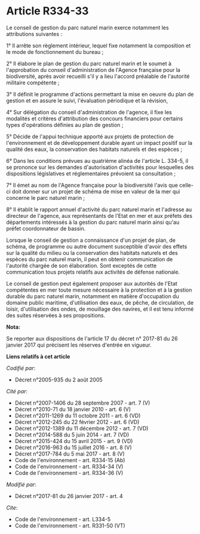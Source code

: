 # Article R334-33

Le conseil de gestion du parc naturel marin exerce notamment les attributions suivantes : 

1° Il arrête son règlement intérieur, lequel fixe notamment la composition et le mode de fonctionnement du bureau ; 

2° Il élabore le plan de gestion du parc naturel marin et le soumet à l'approbation du conseil d'administration de l'Agence
française pour la biodiversité, après avoir recueilli s'il y a lieu l'accord préalable de l'autorité militaire compétente ; 

3° Il définit le programme d'actions permettant la mise en oeuvre du plan de gestion et en assure le suivi, l'évaluation
périodique et la révision, 

4° Sur délégation du conseil d'administration de l'agence, il fixe les modalités et critères d'attribution des concours
financiers pour certains types d'opérations définies au plan de gestion ; 

5° Décide de l'appui technique apporté aux projets de protection de l'environnement et de développement durable ayant un
impact positif sur la qualité des eaux, la conservation des habitats naturels et des espèces ; 

6° Dans les conditions prévues au quatrième alinéa de l'article L. 334-5, il se prononce sur les demandes d'autorisation
d'activités pour lesquelles des dispositions législatives et réglementaires prévoient sa consultation ; 

7° Il émet au nom de l'Agence française pour la biodiversité l'avis que celle-ci doit donner sur un projet de schéma de mise
en valeur de la mer qui concerne le parc naturel marin ; 

8° Il établit le rapport annuel d'activité du parc naturel marin et l'adresse au directeur de l'agence, aux représentants de
l'Etat en mer et aux préfets des départements intéressés à la gestion du parc naturel marin ainsi qu'au préfet coordonnateur
de bassin. 

Lorsque le conseil de gestion a connaissance d'un projet de plan, de schéma, de programme ou autre document susceptible
d'avoir des effets sur la qualité du milieu ou la conservation des habitats naturels et des espèces du parc naturel marin, il
peut en obtenir communication de l'autorité chargée de son élaboration. Sont exceptés de cette communication tous projets
relatifs aux activités de défense nationale. 

Le conseil de gestion peut également proposer aux autorités de l'Etat compétentes en mer toute mesure nécessaire à la
protection et à la gestion durable du parc naturel marin, notamment en matière d'occupation du domaine public maritime,
d'utilisation des eaux, de pêche, de circulation, de loisir, d'utilisation des ondes, de mouillage des navires, et il est
tenu informé des suites réservées à ses propositions.

**Nota:**

Se reporter aux dispositions de l'article 17 du décret n° 2017-81 du 26 janvier 2017 qui précisent les réserves d'entrée en
vigueur.

**Liens relatifs à cet article**

_Codifié par_:

  - Décret n°2005-935 du 2 août 2005

_Cité par_:

  - Décret n°2007-1406 du 28 septembre 2007 - art. 7 (V)
  - Décret n°2010-71 du 18 janvier 2010 - art. 6 (V)
  - Décret n°2011-1269 du 11 octobre 2011 - art. 6 (VD)
  - Décret n°2012-245 du 22 février 2012 - art. 6 (VD)
  - Décret n°2012-1389 du 11 décembre 2012 - art. 7 (VD)
  - Décret n°2014-588 du 5 juin 2014 - art. 7 (VD)
  - Décret n°2015-424 du 15 avril 2015 - art. 9 (VD)
  - Décret n°2016-963 du 15 juillet 2016 - art. 8 (V)
  - Décret n°2017-784 du 5 mai 2017 - art. 8 (V)
  - Code de l'environnement - art. R334-15 (Ab)
  - Code de l'environnement - art. R334-34 (V)
  - Code de l'environnement - art. R334-36 (V)

_Modifié par_:

  - Décret n°2017-81 du 26 janvier 2017 - art. 4

_Cite_:

  - Code de l'environnement - art. L334-5
  - Code de l'environnement - art. R331-50 (VT)
